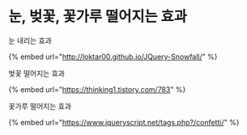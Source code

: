 # 눈, 벚꽃, 꽃가루 떨어지는 효과

눈 내리는 효과

{% embed url="http://loktar00.github.io/JQuery-Snowfall/" %}



벚꽃 떨어지는 효과

{% embed url="https://thinking1.tistory.com/783" %}



꽃가루 떨어지는 효과

{% embed url="https://www.jqueryscript.net/tags.php?/confetti/" %}





